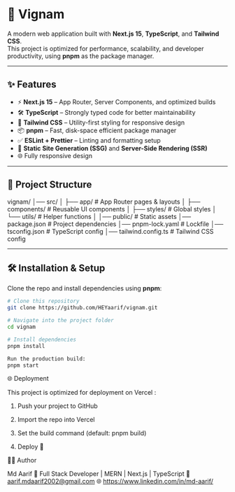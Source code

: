 # 🚀 Vignam

A modern web application built with **Next.js 15**, **TypeScript**, and **Tailwind CSS**.  
This project is optimized for performance, scalability, and developer productivity, using **pnpm** as the package manager.

---

## ✨ Features

- ⚡ **Next.js 15** – App Router, Server Components, and optimized builds  
- 🛠 **TypeScript** – Strongly typed code for better maintainability  
- 🎨 **Tailwind CSS** – Utility-first styling for responsive design  
- 📦 **pnpm** – Fast, disk-space efficient package manager  
- ✅ **ESLint + Prettier** – Linting and formatting setup  
- 📄 **Static Site Generation (SSG)** and **Server-Side Rendering (SSR)**  
- 🌐 Fully responsive design  

---

## 📂 Project Structure

vignam/
│── src/
│ ├── app/ # App Router pages & layouts
│ ├── components/ # Reusable UI components
│ ├── styles/ # Global styles
│ └── utils/ # Helper functions
│
│── public/ # Static assets
│── package.json # Project dependencies
│── pnpm-lock.yaml # Lockfile
│── tsconfig.json # TypeScript config
│── tailwind.config.ts # Tailwind CSS config


---

## 🛠️ Installation & Setup

Clone the repo and install dependencies using **pnpm**:

```bash
# Clone this repository
git clone https://github.com/HEYaarif/vignam.git

# Navigate into the project folder
cd vignam

# Install dependencies
pnpm install

Run the production build:
pnpm start

```

🌐 Deployment

This project is optimized for deployment on Vercel
:

1. Push your project to GitHub

2. Import the repo into Vercel

3. Set the build command (default: pnpm build)

4. Deploy 🚀


👨‍💻 Author

Md Aarif
💼 Full Stack Developer | MERN | Next.js | TypeScript
📧 aarif.mdaarif2002@gmail.com
🌐 https://www.linkedin.com/in/md-aarif/
